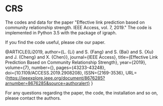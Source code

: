 # CRS
The codes and data for the paper "Effective link prediction based on community relationship strength. IEEE Access, vol. 7, 2019." The code is implemented in Python 3.5 with the package of igraph.

If you find the code useful, please cite our paper.

@ARTICLE{Li2019,
    author={L. {Li} and S. {Fang} and S. {Bai} and S. {Xu} and J. {Cheng} and X. {Chen}}, 
    journal={IEEE Access}, 
    title={Effective Link Prediction Based on Community Relationship Strength}, 
    year={2019}, 
    volume={7}, 
    number={}, 
    pages={43233-43248},      
    doi={10.1109/ACCESS.2019.2908208}, 
    ISSN={2169-3536},
    URL={https://ieeexplore.ieee.org/document/8676285?arnumber=8676285&source=authoralert}
}

For any questions regarding the paper, the code, the installation and so on, please contact the authors.

